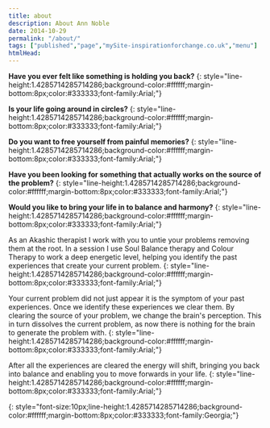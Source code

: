 ```yaml
---
title: about
description: About Ann Noble
date: 2014-10-29
permalink: "/about/"
tags: ["published","page","mySite-inspirationforchange.co.uk","menu"]
htmlHead: 
---
```


**Have you ever felt like something is holding you back?**
{:  style="line-height:1.4285714285714286;background-color:#ffffff;margin-bottom:8px;color:#333333;font-family:Arial;"}

**Is your life going around in circles?**
{:  style="line-height:1.4285714285714286;background-color:#ffffff;margin-bottom:8px;color:#333333;font-family:Arial;"}

**Do you want to free yourself from painful memories?**
{:  style="line-height:1.4285714285714286;background-color:#ffffff;margin-bottom:8px;color:#333333;font-family:Arial;"}

**Have you been looking for something that actually works on the source of the problem?**
{:  style="line-height:1.4285714285714286;background-color:#ffffff;margin-bottom:8px;color:#333333;font-family:Arial;"}

**Would you like to bring your life in to balance and harmony?**
{:  style="line-height:1.4285714285714286;background-color:#ffffff;margin-bottom:8px;color:#333333;font-family:Arial;"}

As an Akashic therapist I work with you to untie your problems removing them at the root. In a session I use Soul Balance therapy and Colour Therapy to work a deep energetic level, helping you identify the past experiences that create your current problem.
{:  style="line-height:1.4285714285714286;background-color:#ffffff;margin-bottom:8px;color:#333333;font-family:Arial;"}

Your current problem did not just appear it is the symptom of your past experiences. Once we identify these experiences we clear them. By clearing the source of your problem, we change the brain's perception. This in turn dissolves the current problem, as now there is nothing for the brain to generate the problem with.
{:  style="line-height:1.4285714285714286;background-color:#ffffff;margin-bottom:8px;color:#333333;font-family:Arial;"}

After all the experiences are cleared the energy will shift, bringing you back into balance and enabling you to move forwards in your life.
{:  style="line-height:1.4285714285714286;background-color:#ffffff;margin-bottom:8px;color:#333333;font-family:Arial;"}


{:  style="font-size:10px;line-height:1.4285714285714286;background-color:#ffffff;margin-bottom:8px;color:#333333;font-family:Georgia;"}

